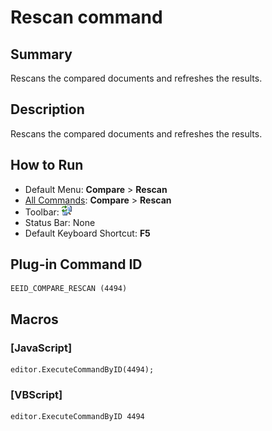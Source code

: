 # Rescan command

## Summary

Rescans the compared documents and refreshes the results.

## Description

Rescans the compared documents and refreshes the results.

## How to Run

- Default Menu: **Compare** \> **Rescan**
- [All Commands](../tools/all_commands): **Compare** \> **Rescan**
- Toolbar: ![](../../images/rescan24x16.png)
- Status Bar: None
- Default Keyboard Shortcut: **F5**

## Plug-in Command ID

```
EEID_COMPARE_RESCAN (4494)
```

## Macros

### \[JavaScript\]

```
editor.ExecuteCommandByID(4494);
```

### \[VBScript\]

```
editor.ExecuteCommandByID 4494
```
